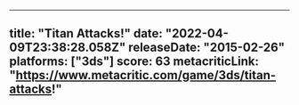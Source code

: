 
---
title: "Titan Attacks!"
date: "2022-04-09T23:38:28.058Z"
releaseDate: "2015-02-26"
platforms: ["3ds"]
score: 63
metacriticLink: "https://www.metacritic.com/game/3ds/titan-attacks!"
---
